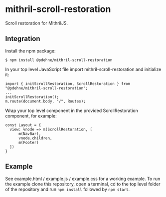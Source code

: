 # mithril-scroll-restoration

Scroll restoration for MithrilJS.

## Integration

Install the npm package:

```
$ npm install @pdehne/mithril-scroll-restoration
```

In your top level JavaScript file import mithril-scroll-restoration and initialize it:

```
import { initScrollRestoration, ScrollRestoration } from "@pdehne/mithril-scroll-restoration";
...
initScrollRestoration();
m.route(document.body, "/", Routes);
```

Wrap your top level component in the provided ScrollRestoration component, for example:

```
const Layout = {
  view: vnode => m(ScrollRestoration, [
      m(NavBar),
      vnode.children,
      m(Footer)
  ])
}
```

## Example

See example.html / example.js / example.css for a working example. To run the example clone this repository, open a terminal, cd to the top level folder of the repository and run `npm install` followed by `npm start`.
